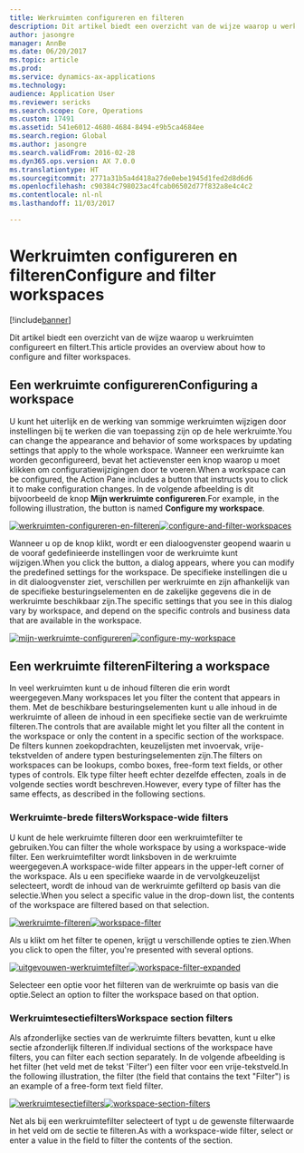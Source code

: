 ```yaml
---
title: Werkruimten configureren en filteren
description: Dit artikel biedt een overzicht van de wijze waarop u werkruimten configureert en filtert.
author: jasongre
manager: AnnBe
ms.date: 06/20/2017
ms.topic: article
ms.prod: 
ms.service: dynamics-ax-applications
ms.technology: 
audience: Application User
ms.reviewer: sericks
ms.search.scope: Core, Operations
ms.custom: 17491
ms.assetid: 541e6012-4680-4684-8494-e9b5ca4684ee
ms.search.region: Global
ms.author: jasongre
ms.search.validFrom: 2016-02-28
ms.dyn365.ops.version: AX 7.0.0
ms.translationtype: HT
ms.sourcegitcommit: 2771a31b5a4d418a27de0ebe1945d1fed2d8d6d6
ms.openlocfilehash: c90384c798023ac4fcab06502d77f832a8e4c4c2
ms.contentlocale: nl-nl
ms.lasthandoff: 11/03/2017

---
```


# <a name="configure-and-filter-workspaces"></a><span data-ttu-id="d8923-103">Werkruimten configureren en filteren</span><span class="sxs-lookup"><span data-stu-id="d8923-103">Configure and filter workspaces</span></span>

[!include[banner](../includes/banner.md)]


<span data-ttu-id="d8923-104">Dit artikel biedt een overzicht van de wijze waarop u werkruimten configureert en filtert.</span><span class="sxs-lookup"><span data-stu-id="d8923-104">This article provides an overview about how to configure and filter workspaces.</span></span>

<a name="configuring-a-workspace"></a><span data-ttu-id="d8923-105">Een werkruimte configureren</span><span class="sxs-lookup"><span data-stu-id="d8923-105">Configuring a workspace</span></span>
-----------------------

<span data-ttu-id="d8923-106">U kunt het uiterlijk en de werking van sommige werkruimten wijzigen door instellingen bij te werken die van toepassing zijn op de hele werkruimte.</span><span class="sxs-lookup"><span data-stu-id="d8923-106">You can change the appearance and behavior of some workspaces by updating settings that apply to the whole workspace.</span></span> <span data-ttu-id="d8923-107">Wanneer een werkruimte kan worden geconfigureerd, bevat het actievenster een knop waarop u moet klikken om configuratiewijzigingen door te voeren.</span><span class="sxs-lookup"><span data-stu-id="d8923-107">When a workspace can be configured, the Action Pane includes a button that instructs you to click it to make configuration changes.</span></span> <span data-ttu-id="d8923-108">In de volgende afbeelding is dit bijvoorbeeld de knop **Mijn werkruimte configureren**.</span><span class="sxs-lookup"><span data-stu-id="d8923-108">For example, in the following illustration, the button is named **Configure my workspace**.</span></span> 

<span data-ttu-id="d8923-109">[![werkruimten-configureren-en-filteren](./media/configure-and-filter-workspaces.png)](./media/configure-and-filter-workspaces.png)</span><span class="sxs-lookup"><span data-stu-id="d8923-109">[![configure-and-filter-workspaces](./media/configure-and-filter-workspaces.png)](./media/configure-and-filter-workspaces.png)</span></span>   

<span data-ttu-id="d8923-110">Wanneer u op de knop klikt, wordt er een dialoogvenster geopend waarin u de vooraf gedefinieerde instellingen voor de werkruimte kunt wijzigen.</span><span class="sxs-lookup"><span data-stu-id="d8923-110">When you click the button, a dialog appears, where you can modify the predefined settings for the workspace.</span></span> <span data-ttu-id="d8923-111">De specifieke instellingen die u in dit dialoogvenster ziet, verschillen per werkruimte en zijn afhankelijk van de specifieke besturingselementen en de zakelijke gegevens die in de werkruimte beschikbaar zijn.</span><span class="sxs-lookup"><span data-stu-id="d8923-111">The specific settings that you see in this dialog vary by workspace, and depend on the specific controls and business data that are available in the workspace.</span></span> 

<span data-ttu-id="d8923-112">[![mijn-werkruimte-configureren](./media/configure-my-workspace.png)](./media/configure-my-workspace.png)</span><span class="sxs-lookup"><span data-stu-id="d8923-112">[![configure-my-workspace](./media/configure-my-workspace.png)](./media/configure-my-workspace.png)</span></span>

## <a name="filtering-a-workspace"></a><span data-ttu-id="d8923-113">Een werkruimte filteren</span><span class="sxs-lookup"><span data-stu-id="d8923-113">Filtering a workspace</span></span>
<span data-ttu-id="d8923-114">In veel werkruimten kunt u de inhoud filteren die erin wordt weergegeven.</span><span class="sxs-lookup"><span data-stu-id="d8923-114">Many workspaces let you filter the content that appears in them.</span></span> <span data-ttu-id="d8923-115">Met de beschikbare besturingselementen kunt u alle inhoud in de werkruimte of alleen de inhoud in een specifieke sectie van de werkruimte filteren.</span><span class="sxs-lookup"><span data-stu-id="d8923-115">The controls that are available might let you filter all the content in the workspace or only the content in a specific section of the workspace.</span></span> <span data-ttu-id="d8923-116">De filters kunnen zoekopdrachten, keuzelijsten met invoervak, vrije-tekstvelden of andere typen besturingselementen zijn.</span><span class="sxs-lookup"><span data-stu-id="d8923-116">The filters on workspaces can be lookups, combo boxes, free-form text fields, or other types of controls.</span></span> <span data-ttu-id="d8923-117">Elk type filter heeft echter dezelfde effecten, zoals in de volgende secties wordt beschreven.</span><span class="sxs-lookup"><span data-stu-id="d8923-117">However, every type of filter has the same effects, as described in the following sections.</span></span>

### <a name="workspace-wide-filters"></a><span data-ttu-id="d8923-118">Werkruimte-brede filters</span><span class="sxs-lookup"><span data-stu-id="d8923-118">Workspace-wide filters</span></span>

<span data-ttu-id="d8923-119">U kunt de hele werkruimte filteren door een werkruimtefilter te gebruiken.</span><span class="sxs-lookup"><span data-stu-id="d8923-119">You can filter the whole workspace by using a workspace-wide filter.</span></span> <span data-ttu-id="d8923-120">Een werkruimtefilter wordt linksboven in de werkruimte weergegeven.</span><span class="sxs-lookup"><span data-stu-id="d8923-120">A workspace-wide filter appears in the upper-left corner of the workspace.</span></span> <span data-ttu-id="d8923-121">Als u een specifieke waarde in de vervolgkeuzelijst selecteert, wordt de inhoud van de werkruimte gefilterd op basis van die selectie.</span><span class="sxs-lookup"><span data-stu-id="d8923-121">When you select a specific value in the drop-down list, the contents of the workspace are filtered based on that selection.</span></span> 

<span data-ttu-id="d8923-122">[![werkruimte-filteren](./media/workspace-filter.png)](./media/workspace-filter.png)</span><span class="sxs-lookup"><span data-stu-id="d8923-122">[![workspace-filter](./media/workspace-filter.png)](./media/workspace-filter.png)</span></span> 

<span data-ttu-id="d8923-123">Als u klikt om het filter te openen, krijgt u verschillende opties te zien.</span><span class="sxs-lookup"><span data-stu-id="d8923-123">When you click to open the filter, you're presented with several options.</span></span> 

<span data-ttu-id="d8923-124">[![uitgevouwen-werkruimtefilter](./media/workspace-filter-expanded.png)](./media/workspace-filter-expanded.png)</span><span class="sxs-lookup"><span data-stu-id="d8923-124">[![workspace-filter-expanded](./media/workspace-filter-expanded.png)](./media/workspace-filter-expanded.png)</span></span> 

<span data-ttu-id="d8923-125">Selecteer een optie voor het filteren van de werkruimte op basis van die optie.</span><span class="sxs-lookup"><span data-stu-id="d8923-125">Select an option to filter the workspace based on that option.</span></span>

### <a name="workspace-section-filters"></a><span data-ttu-id="d8923-126">Werkruimtesectiefilters</span><span class="sxs-lookup"><span data-stu-id="d8923-126">Workspace section filters</span></span>

<span data-ttu-id="d8923-127">Als afzonderlijke secties van de werkruimte filters bevatten, kunt u elke sectie afzonderlijk filteren.</span><span class="sxs-lookup"><span data-stu-id="d8923-127">If individual sections of the workspace have filters, you can filter each section separately.</span></span> <span data-ttu-id="d8923-128">In de volgende afbeelding is het filter (het veld met de tekst 'Filter') een filter voor een vrije-tekstveld.</span><span class="sxs-lookup"><span data-stu-id="d8923-128">In the following illustration, the filter (the field that contains the text "Filter") is an example of a free-form text field filter.</span></span> 

<span data-ttu-id="d8923-129">[![werkruimtesectiefilters](./media/workspace-section-filters.png)](./media/workspace-section-filters.png)</span><span class="sxs-lookup"><span data-stu-id="d8923-129">[![workspace-section-filters](./media/workspace-section-filters.png)](./media/workspace-section-filters.png)</span></span> 

<span data-ttu-id="d8923-130">Net als bij een werkruimtefilter selecteert of typt u de gewenste filterwaarde in het veld om de sectie te filteren.</span><span class="sxs-lookup"><span data-stu-id="d8923-130">As with a workspace-wide filter, select or enter a value in the field to filter the contents of the section.</span></span>




